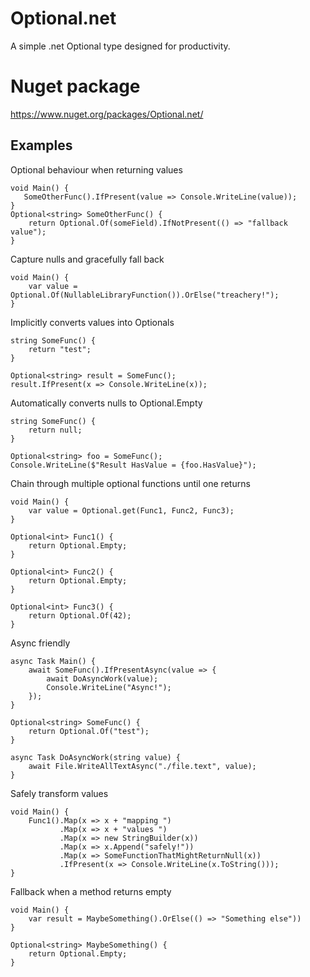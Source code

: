 # Optional.net
A simple .net Optional type designed for productivity.

# Nuget package

https://www.nuget.org/packages/Optional.net/

## Examples

Optional behaviour when returning values
```
void Main() {
   SomeOtherFunc().IfPresent(value => Console.WriteLine(value));
}
Optional<string> SomeOtherFunc() {
    return Optional.Of(someField).IfNotPresent(() => "fallback value");
}
```

Capture nulls and gracefully fall back
```
void Main() {
    var value = Optional.Of(NullableLibraryFunction()).OrElse("treachery!");
}
```

Implicitly converts values into Optionals
```
string SomeFunc() {
    return "test";
}

Optional<string> result = SomeFunc();
result.IfPresent(x => Console.WriteLine(x));
```

Automatically converts nulls to Optional.Empty
```
string SomeFunc() {
	return null;
}

Optional<string> foo = SomeFunc();
Console.WriteLine($"Result HasValue = {foo.HasValue}");
```

Chain through multiple optional functions until one returns
```
void Main() {
    var value = Optional.get(Func1, Func2, Func3);
}

Optional<int> Func1() {
    return Optional.Empty;
}

Optional<int> Func2() {
    return Optional.Empty;
}

Optional<int> Func3() {
    return Optional.Of(42);
}
```

Async friendly
```
async Task Main() {
    await SomeFunc().IfPresentAsync(value => {
        await DoAsyncWork(value);
        Console.WriteLine("Async!");
    });
}

Optional<string> SomeFunc() {
    return Optional.Of("test");
}

async Task DoAsyncWork(string value) {
    await File.WriteAllTextAsync("./file.text", value);
}
```

Safely transform values
```
void Main() {
    Func1().Map(x => x + "mapping ")
           .Map(x => x + "values ")
           .Map(x => new StringBuilder(x))
           .Map(x => x.Append("safely!"))
           .Map(x => SomeFunctionThatMightReturnNull(x))
           .IfPresent(x => Console.WriteLine(x.ToString()));
}
```

Fallback when a method returns empty
```
void Main() {
    var result = MaybeSomething().OrElse(() => "Something else"))
}

Optional<string> MaybeSomething() {
    return Optional.Empty;
}
```

